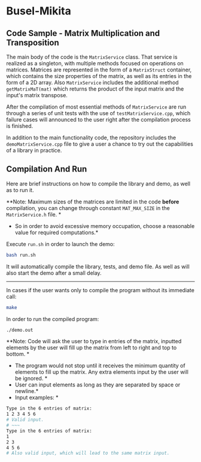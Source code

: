 # Busel-Mikita
## Code Sample - Matrix Multiplication and Transposition
The main body of the code is the `MatrixService` class. That service is realized as a singleton, with multiple methods focused on operations on matrices. 
Matrices are represented in the form of a `MatrixStruct` container, which contains the size properties of the matrix, as well as its entries in the form of a 2D array.
Also `MatrixService` includes the additional method `getMatrixMaT(mat)` which returns the product of the input matrix and the input's matrix transpose.

After the compilation of most essential methods of `MatrixService` are run through a series of unit tests with the use of `testMatrixService.cpp`, which failure cases will announced to the user right after the compilation process is finished. 

In addition to the main functionality code, the repository includes the `demoMatrixService.cpp` file to give a user a chance to try out the capabilities of a library in practice. 

## Compilation And Run

Here are brief instructions on how to compile the library and demo, as well as to run it. 

\**Note: Maximum sizes of the matrices are limited in the code **before** compilation, you can change through constant `MAT_MAX_SIZE` in the `MatrixService.h` file. *
* So in order to avoid excessive memory occupation, choose a reasonable value for required computations.*

Execute `run.sh` in order to launch the demo:
```bash
bash run.sh
```
It will automatically compile the library, tests, and demo file. As well as will also start the demo after a small delay. 

---
In cases if the user wants only to compile the program without its immediate call:
```bash
make
```
In order to run the compiled program:
```bash
./demo.out
```

\**Note: Code will ask the user to type in entries of the matrix, inputted elements by the user will fill up the matrix from left to right and top to bottom. *
* The program would not stop until it receives the minimum quantity of elements to fill up the matrix. Any extra elements input by the user will be ignored. *
* User can input elements as long as they are separated by space or newline.*
* Input examples: *
```bash
Type in the 6 entries of matrix:
1 2 3 4 5 6
# Valid input.
# ~~~
Type in the 6 entries of matrix:
1 
2 3
4 5 6
# Also valid input, which will lead to the same matrix input.
```
